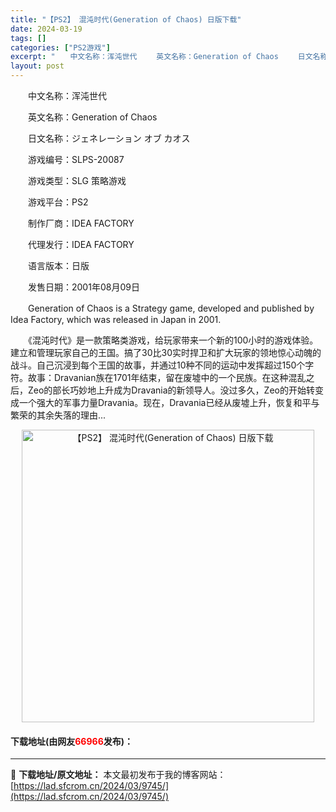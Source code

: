 ```yaml
---
title: "【PS2】 混沌时代(Generation of Chaos) 日版下载"
date: 2024-03-19
tags: []
categories: ["PS2游戏"]
excerpt: "　　中文名称：浑沌世代 　　英文名称：Generation of Chaos 　　日文名称：ジェネレーション オブ カオス 　　游戏编号：SLPS-20087 　　游戏类型：SLG 策略游戏 　　游戏平台：PS2 　　制作厂商：IDEA FACTORY 　　代理发行：IDEA FACTORY 　　语&hellip;"
layout: post
---
```


 <p>　　中文名称：浑沌世代</p> <p>　　英文名称：Generation of Chaos</p> <p>　　日文名称：ジェネレーション オブ カオス</p> <p>　　游戏编号：SLPS-20087</p> <p>　　游戏类型：SLG 策略游戏</p> <p>　　游戏平台：PS2</p> <p>　　制作厂商：IDEA FACTORY</p> <p>　　代理发行：IDEA FACTORY</p> <p>　　语言版本：日版</p> <p>　　发售日期：2001年08月09日</p> <p>　　Generation of Chaos is a Strategy game, developed and published by Idea Factory, which was released in Japan in 2001.</p> <p>　　《混沌时代》是一款策略类游戏，给玩家带来一个新的100小时的游戏体验。建立和管理玩家自己的王国。搞了30比30实时捍卫和扩大玩家的领地惊心动魄的战斗。自己沉浸到每个王国的故事，并通过10种不同的运动中发挥超过150个字符。故事：Dravanian族在1701年结束，留在废墟中的一个民族。在这种混乱之后，Zeo的部长巧妙地上升成为Dravania的新领导人。没过多久，Zeo的开始转变成一个强大的军事力量Dravania。现在，Dravania已经从废墟上升，恢复和平与繁荣的其余失落的理由...</p> <p align="center"><img align="" border="0" src="https://lad.sfcrom.cn/wp-content/uploads/2024/03/20240319_65f9980d7bc93.jpg" width="468" alt="【PS2】 混沌时代(Generation of Chaos) 日版下载" /></p> <p><h4>下载地址(由网友<font color="red">66966</font>发布)：</h4></p> 

---
📖 **下载地址/原文地址：** 本文最初发布于我的博客网站：[https://lad.sfcrom.cn/2024/03/9745/](https://lad.sfcrom.cn/2024/03/9745/)
